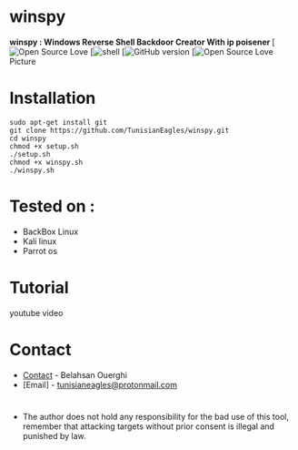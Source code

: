 # winspy
<b> winspy : Windows Reverse Shell Backdoor Creator With ip poisener </b>
[![Open Source Love](https://badges.frapsoft.com/os/v1/open-source.svg?v=102)
[![shell](https://img.shields.io/badge/Shell-2.1-green.svg)
[![GitHub version](https://img.shields.io/badge/Version-1.0-orange.svg)
[![Open Source Love](https://badges.frapsoft.com/os/mit/mit.svg?v=102)
Picture
# Installation
```
sudo apt-get install git
git clone https://github.com/TunisianEagles/winspy.git
cd winspy
chmod +x setup.sh
./setup.sh
chmod +x winspy.sh
./winspy.sh
```
# Tested on :
* BackBox Linux
* Kali linux
* Parrot os
# Tutorial
youtube video
# Contact
* [Contact](https://www.facebook.com/ouerghi.belahsan) - Belahsan Ouerghi
* [Email] - tunisianeagles@protonmail.com
#
* The author does not hold any responsibility for the bad use of this tool, remember that attacking targets without prior consent is illegal and punished by law.

